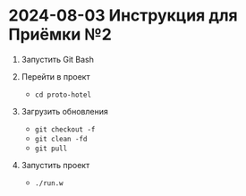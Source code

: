 # 2024-08-03 Инструкция для Приёмки №2

1. Запустить Git Bash

1. Перейти в проект

    * `cd proto-hotel`

1. Загрузить обновления

    * `git checkout -f`
    * `git clean -fd`
    * `git pull`

1. Запустить проект 

    * `./run.w`
